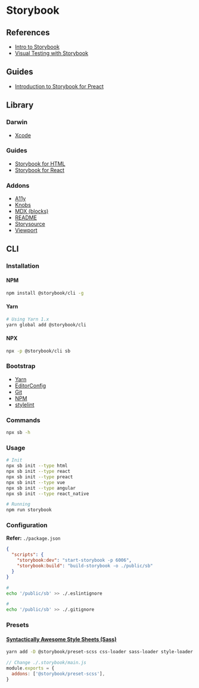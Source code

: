 # Storybook

<!--
https://swirl-storybook.flip-app.dev/
-->

<!--
https://stackoverflow.com/questions/71130741/storybook-missing-react-package-when-use-with-preact/73791613#73791613
-->

<!--
https://github.com/Vizzuality/front-end-scaffold
https://storybook.js.org/blog/how-to-automate-ui-tests-with-github-actions/

https://uikit.wfp.org/docs/index.html
https://auth0-cosmos.now.sh/sandbox/
https://mashmatrix.github.io/react-lightning-design-system/
https://primer.github.io/storybook/
https://documentation-primitives.netlify.app/

https://github.com/creativecommons/vocabulary
https://github.com/storybookjs/storybook
https://github.com/chakra-ui/chakra-ui
https://github.com/alfa-laboratory/core-components
https://github.com/element-plus/element-plus

https://prismalens.netlify.app/
https://github.com/prisma/lens
-->

## References

- [Intro to Storybook](https://www.learnstorybook.com/intro-to-storybook/)
- [Visual Testing with Storybook](https://storybook.js.org/docs/html/workflows/visual-testing)

## Guides

- [Introduction to Storybook for Preact](https://storybook.js.org/docs/preact/get-started/introduction)

## Library

### Darwin

- [Xcode](/xcode.md)

### Guides

- [Storybook for HTML](https://storybook.js.org/docs/guides/guide-html/)
- [Storybook for React](https://storybook.js.org/docs/guides/guide-react/)

### Addons

- [A11y](https://github.com/storybookjs/storybook/tree/next/addons/a11y)
- [Knobs](https://www.npmjs.com/package/@storybook/addon-knobs)
- [MDX (blocks)](https://github.com/storybookjs/storybook/blob/master/addons/docs/docs/mdx.md)
- [README](https://github.com/tuchk4/storybook-readme)
- [Storysource](https://github.com/storybookjs/storybook/tree/master/addons/storysource)
- [Viewport](https://github.com/storybookjs/storybook/tree/master/addons/viewport)

<!--
https://storybook.js.org/addons/storybook-zeplin
https://github.com/tonai/storybook-addon-themes
https://github.com/hipstersmoothie/storybook-dark-mode
-->

## CLI

### Installation

#### NPM

```sh
npm install @storybook/cli -g
```

#### Yarn

```sh
# Using Yarn 1.x
yarn global add @storybook/cli
```

#### NPX

```sh
npx -p @storybook/cli sb
```

### Bootstrap

- [Yarn](/yarn.md#bootstrap)
- [EditorConfig](/editorconfig.md#configuration)
- [Git](/git.md#initialize)
- [NPM](/npm.md#configuration)
- [stylelint](/stylelint.md#configuration)

### Commands

```sh
npx sb -h
```

### Usage

```sh
# Init
npx sb init --type html
npx sb init --type react
npx sb init --type preact
npx sb init --type vue
npx sb init --type angular
npx sb init --type react_native

# Running
npm run storybook
```

### Configuration

**Refer:** `./package.json`

```json
{
  "scripts": {
    "storybook:dev": "start-storybook -p 6006",
    "storybook:build": "build-storybook -o ./public/sb"
  }
}
```

```sh
#
echo '/public/sb' >> ./.eslintignore

#
echo '/public/sb' >> ./.gitignore
```

### Presets

#### [Syntactically Awesome Style Sheets (Sass)](https://github.com/storybookjs/presets/tree/master/packages/preset-scss)

```sh
yarn add -D @storybook/preset-scss css-loader sass-loader style-loader
```

```js
// Change ./.storybook/main.js
module.exports = {
  addons: ['@storybook/preset-scss'],
}
```
